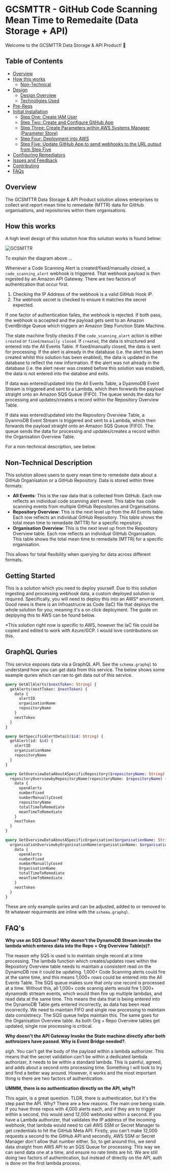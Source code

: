 # GCSMTTR - GitHub Code Scanning Mean Time to Remedaite (Data Storage + API)

Welcome to the GCSMTTR Data Storage &amp; API Product! :wave:

## Table of Contents

- [Overview](#overview)
- [How this works](##how-this-works)
  - [Non-Technical](#non-technical)
- [Design](#design)
  - [Design Overview](#design-overview)
  - [Technoligies Used](#technoligies-used)
- [Pre-Reqs](#pre-reqs)
- [Initial Installation](#initial-installation)
  - [Step One: Create IAM User](#step-one-create-iam-user)
  - [Step Two: Create and Configure GitHub App](#step-two-create-and-configure-github-app)
  - [Step Three: Create Parameters within AWS Systems Manager (Parameter Store)](#step-three-create-parameters-within-aws-systems-manager-parameter-store)
  - [Step Four: Deployment into AWS](#step-four-deployment-into-aws)
  - [Step Five: Update GitHub App to send webhooks to the URL output from Step Five](#step-five-update-github-app-to-send-webhooks-to-the-url-output-from-step-five)
- [Configuring Remediators](#configuring-remediators)
- [Issues and Feedback](#issues-and-feedback)
- [Contributing](#contributing)
- [FAQs](#faqs)

## Overview

The GCSMTTR Data Storage &amp; API Product solution allows enterprises to collect and report mean time to remedaite (MTTR) data for GitHub organisations, and repositories within them organisations.

## How this works

A high level design of this solution how this solution works is found below:

![GCSMTTR](https://pasteboard.co/y7zdvGI1fGeN.png)

To explain the diagram above ...

Whenever a Code Scanning Alert is created/fixed/manually closed, a `code_scanning_alert` webhook is triggered. That webhook payload is then ingested by an Amazon API Gateway. There are two factors of authentication that occur first.

1. Checking the IP Address of the webhook is a valid GitHub Hook IP.
2. The webhook secret is checked to ensure it matches the secret expected.

If one factor of authentication failes, the webhook is rejected. If both pass, the webhook is accepted and the payload gets sent to an Amazon EventBridge Queue which triggers an Amazon Step Function State Machine.

The state machine firstly checks if the `code_scanning_alert` action is either `created` or `fixed/manually closed`. If `created`, the data is structured and entered into the All Events Table. If fixed/manually closed, the data is sent for processing. If the alert is already in the database (i.e. the alert has been created whilst this solution has been enabled), the data is updated in the database to reflect the new information. If the alert was not already in the database (i.e. the alert never was created before this solution was enabled), the data is not entered into the databse and exits.

If data was entered/updated into the All Events Table, a DyanmoDB Event Stream is triggered and sent to a Lambda, which then forwards the payload straight onto an Amazon SQS Queue (FIFO). The queue sends the data for processing and updates/creates a record within the Repository Overview Table.

If data was entered/updated into the Repository Overview Table, a DyanmoDB Event Stream is triggered and sent to a Lambda, which then forwards the payload straight onto an Amazon SQS Queue (FIFO). The queue sends the data for processing and updates/creates a record within the Organisation Overview Table.

For a non-technical description, see below.

## Non-Technical Description

This solution allows users to query mean time to remedaite data about a GitHub Organisation or a GitHub Repository. Data is stored within three formats:

- **All Events**: This is the raw data that is collected from GitHub. Each row reflects an individual code scanning alert event. This table has code scanning events from multiple GitHub Repositories and Organisations.
- **Repository Overview**: This is the next level up from the All Events table. Each row reflects an individual GitHub Repository. This table shows the total mean time to remedaite (MTTR) for a specific repository.
- **Organisation Overview**: This is the next level up from the Repository Overview table. Each row reflects an individual GitHub Organisation. This table shows the total mean time to remedaite (MTTR) for a specific organisation.

This allows for total flexibility when querying for data across different formats.

## Getting Started

This is a solution which you need to deploy yourself. Due to this solution ingesting and processing webhook data, a custom deployed solution is required. Specifically, you will need to deploy this into an AWS\* enviroment. Good news is there is an Infroastrucre as Code (IaC) file that deploys the whole solution for you; meaning it's a on click deployment. The guide on deplpying this to AWS can be found below.

\*This solution right now is specific to AWS, however the IaC file could be copied and edited to work with Azure/GCP. I would love contributions on this.

## GraphQL Quries

This service exposes data via a GraphQL API. See the `schema.graphql` to understand how you can get data from this service. The below shows some example quries which can ran to get data out of this service.

```graphql
query GetAllAlerts($nextToken: String) {
  getAlerts(nextToken: $nextToken) {
    data {
      alertID
      organisationName
      repositoryName
    }
    nextToken
  }
}
```

```graphql
query GetSpecificAlertDetail($id: String) {
  getAlert(id: $id) {
    alertID
    organisationName
    repositoryName
  }
}
```

```graphql
query GetOverviewDataAboutASpecificRepository($repositoryName: String) {
  repositoryOverviewbyRepositoryName(repositoryName: $repositoryName) {
    data {
      openAlerts
      numberFixed
      numberManuallyCosed
      repositoryName
      totalTimeToRemediate
      meanTimeToRemediate
    }
    nextToken
  }
}
```

```graphql
query GetOverviewDataAboutASpecificOrganisation($organisationName: String) {
  organisationOverviewbyOrganisationName(organisationName: $organisationName) {
    data {
      openAlerts
      numberFixed
      numberManuallyCosed
      OrganisationName
      totalTimeToRemediate
      meanTimeToRemediate
    }
    nextToken
  }
}
```

These are only example quries and can be adjusted, added to or removed to fit whatever requirments are inline with the `schema.graphql`.

## FAQ's

**Why use an SQS Queue? Why doesn't the DynamoDB Stream invoke the lambda which enteres data into the Repo + Org Overview Table(s)?**.

The reason why SQS is used is to maintain single record at a time processing. The lambda function which creates/updates rows within the Repository Overview table needs to maintain a consistent read on the DynamoDB row it could be updating. 1,000+ Code Scanning alerts could fire at the same time, and this means 1,000+ rows could be entered into the All Events Table. The SQS queue makes sure that only one record is processed at a time. Without this, all 1,000+ code scannig alerts would fire 1,000+ dynamodb strteam events, which would then fire up multiple lambdas, and read data at the same time. This means the data that is being entered into the DynamoDB Table gets entered incorrectly, as data has been read incorrectly. We need to maintain FIFO and single row processing to maintain data consistnecy. The SQS queue helps maintain this. The same goes for the Organisation Overview table. As both Org + Repo Overview tables get updated, single row processing is critical.

**Why doesn't the API Gateway Invoke the State machine directly after both authroizers have passed. Why is Event Bridge needed?**.

_sigh_. You can't get the body of the payload within a lambda authorizer. This means that the secret validation can't be within a dedicated lambda authorizer, it needs to be within a standard lambda. This is painful, agreed, and adds about a second onto processing time. Something I will look to try and find a better way around. However, it works and the most important thing is there are two factors of authentication.

**UMMM, there is no authentication directly on the API, why?!**

This again, is a great question. TLDR, there is authentication, but it's the step past the API. Why? There are a few reasons. The main one being scale. If you have three repos with 4,000 alerts each, and if they are to trigger within a second, this would send 12,000 webhooks within a second. If you have a Lambda authorizer, that validates the IP address of the incoming webhook; that lambda would need to call AWS SSM or Secret Manager to get credentials to hit the GitHub Meta API. Firstly, you can't make 12,000 requests a second to the GitHub API and secondly, AWS SSM or Secret Manager don't allow that number either. So, to get around this, we send data straight from AWS API to an SQS Queue for processing. This way we can send data one at a time, and ensure no rate limits are hit. We are still doing two factors of authentication, but instead of directly on the API, auth is done on the first lambda process.
